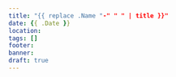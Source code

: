 ```yaml
---
title: "{{ replace .Name "-" " " | title }}"
date: {{ .Date }}
location:
tags: []
footer:
banner:
draft: true
---
```


<!--more-->
